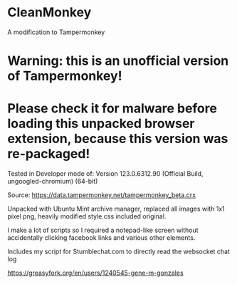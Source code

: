 # CleanMonkey

A modification to Tampermonkey

# Warning: this is an unofficial version of Tampermonkey!

# Please check it for malware before loading this unpacked browser extension, because this version was re-packaged!



Tested in Developer mode of: Version 123.0.6312.90 (Official Build, ungoogled-chromium) (64-bit)


Source: https://data.tampermonkey.net/tampermonkey_beta.crx


Unpacked with Ubuntu Mint archive manager, replaced all images with 1x1 pixel png, heavily modified style.css included original.


I make a lot of scripts so I required a notepad-like screen without accidentally clicking facebook links and various other elements.

Includes my script for Stumblechat.com to directly read the websocket chat log

https://greasyfork.org/en/users/1240545-gene-m-gonzales
